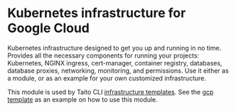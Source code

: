 # Kubernetes infrastructure for Google Cloud

Kubernetes infrastructure designed to get you up and running in no time. Provides all the necessary components for running your projects: Kubernetes, NGINX ingress, cert-manager, container registry, databases, database proxies, networking, monitoring, and permissions. Use it either as a module, or as an example for your own customized infrastructure.

This module is used by Taito CLI [infrastructure templates](https://taitounited.github.io/taito-cli/templates#infrastructure-templates). See the [gcp template](https://github.com/TaitoUnited/taito-templates/tree/master/infrastructure/gcp/terraform) as an example on how to use this module.
